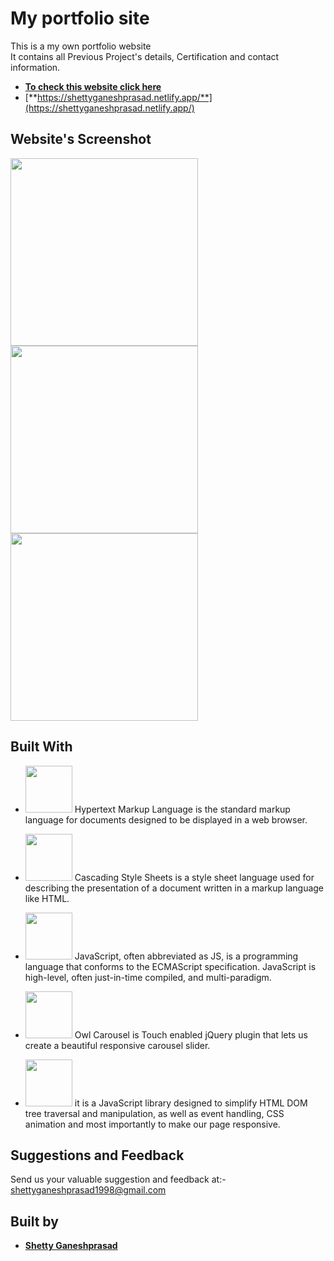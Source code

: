 # My portfolio site

This is a my own portfolio website</br>
It contains all Previous Project's details, Certification and contact information.

* [**To check this website click here**](https://shettyganeshprasad.netlify.app/)
* [**https://shettyganeshprasad.netlify.app/**](https://shettyganeshprasad.netlify.app/)

## Website's Screenshot
<p>
  <img src="https://firebasestorage.googleapis.com/v0/b/sdmcet-assist.appspot.com/o/GitHub%20Readme%20App%20Screenshot%2Fweb1.jpg?alt=media&token=184fe2b0-8941-4c2a-aba9-cb762e55f375" width="300">
   <img src="https://firebasestorage.googleapis.com/v0/b/sdmcet-assist.appspot.com/o/GitHub%20Readme%20App%20Screenshot%2Fweb2.jpg?alt=media&token=bc458df2-6f62-443f-89d3-47fd544be696" width="300">
   <img src="https://firebasestorage.googleapis.com/v0/b/sdmcet-assist.appspot.com/o/GitHub%20Readme%20App%20Screenshot%2Fweb3.jpg?alt=media&token=61859b6c-9a3d-4ad6-9d76-2f8f621eeff1" width="300">
</p>

## Built With 
* <img src="https://cdn.pixabay.com/photo/2017/08/05/11/16/logo-2582748_960_720.png" width="75"> Hypertext Markup Language is the standard markup language for documents designed to be displayed in a web browser. 

* <image src="https://cdn.pixabay.com/photo/2017/08/05/11/16/logo-2582747__340.png" width="75">    Cascading Style Sheets is a style sheet language used for describing the presentation of a document written in a markup language like HTML. 

* <image src="https://cdn.pixabay.com/photo/2015/04/23/17/41/javascript-736400__340.png" width="75">    JavaScript, often abbreviated as JS, is a programming language that conforms to the ECMAScript specification. JavaScript is high-level, often just-in-time compiled, and multi-paradigm.

* <image src="https://owlcarousel2.github.io/OwlCarousel2/assets/img/owl-logo.png" width="75">   Owl Carousel is Touch enabled jQuery plugin that lets us create a beautiful responsive carousel slider.

* <image src="https://miro.medium.com/max/570/1*QR2SBNwG75LyY5uwqWpN3A.png" width="75">   it is a JavaScript library designed to simplify HTML DOM tree traversal and manipulation, as well as event handling, CSS animation and most importantly to make our page responsive.


## Suggestions and Feedback
Send us your valuable suggestion and feedback at:- shettyganeshprasad1998@gmail.com 


## Built by
* [**Shetty Ganeshprasad**](https://github.com/ganeshShetty98/)





